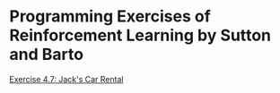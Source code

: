 # Programming Exercises of Reinforcement Learning by Sutton and Barto

[Exercise 4.7: Jack's Car Rental](ex4.7/jack_car_rental.cpp)

